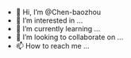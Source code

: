 - 👋 Hi, I’m @Chen-baozhou
- 👀 I’m interested in ...
- 🌱 I’m currently learning ...
- 💞️ I’m looking to collaborate on ...
- 📫 How to reach me ...

<!---
Chen-baozhou/Chen-baozhou is a ✨ special ✨ repository because its `README.md` (this file) appears on your GitHub profile.
You can click the Preview link to take a look at your changes.
--->
